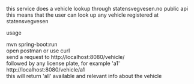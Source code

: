 this service does a vehicle lookup through statensvegvesen.no public api<br>
this means that the user can look up any vehicle registered at statensvegvesen<br>

<p>usage</p>
mvn spring-boot:run<br>
open postman or use curl<br>
send a request to http://localhost:8080/vehicle/<br>
followed by any license plate, for example 'a1'<br>
http://localhost:8080/vehicle/a1<br>
this will return 'all' available and relevant info about the vehicle<br>

